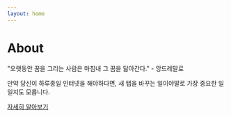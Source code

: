 ```yaml
---
layout: home
---
```

# About
"오랫동안 꿈을 그리는 사람은 마침내 그 꿈을 닮아간다." - 앙드레말로

만약 당신이 하루종일 인터넷을 해야하다면, 새 탭을 바꾸는 일이야말로 가장 중요한 일일지도 모릅니다.

[자세히 알아보기](https://joshephan.github.io/story)